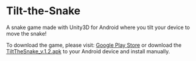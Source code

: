 # Tilt-the-Snake
A snake game made with Unity3D for Android where you tilt your device to move the snake!

To download the game, please visit: [Google Play Store](https://play.google.com/store/apps/details?id=com.GiraffaGrubs.TiltTheSnake)
or download the [TiltTheSnake_v.1.2.apk](TiltTheSnake_v.1.2.apk) to your Android device and install manually.
